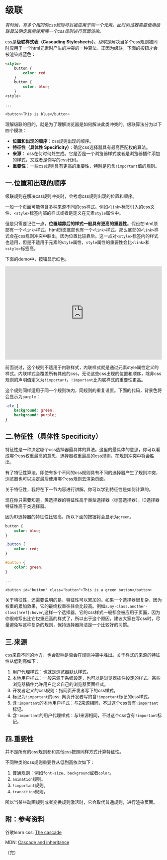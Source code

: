 # 级联

*有时候，有多个相同的css规则可以被应用于同一个元素。此时浏览器需要使用级联算法确定最后使用哪一个css规则进行页面渲染。*

css是**级联样式表（Cascading Stylesheets）**。*级联*是解决当多个css规则被同时应用于一个html元素时产生的冲突的一种算法。正因为级联，下面的按钮才会被渲染成蓝色：

```html
<style>
    button {
        color: red
    }
    button {
        color: blue;
    }
<style>

...

<button>This is blue</button>
```

理解级联的目的，就是为了理解浏览器是如何解决此类冲突的。级联算法分为以下四个模块：
- **位置和出现的顺序**：css规则出现的顺序。
- **特征性（具体性 Specificity）**：确定css选择器具有最高匹配权的算法。
- **来源**： css在何时何处生成。它是否是一个浏览器样式或者是浏览器插件添加的样式，又或者是你写的css代码。
- **重要性**：一些css规则具有更高的重要性，特别是包含`!important`值的规则。

## 一.位置和出现的顺序

级联规则在解决css规则冲突时，会考虑css规则出现的位置和顺序。

一般一个页面可能包含多种来源不同的css样式。例如`<link>`标签引入的css文件、`<style>`标签内部的样式或者是定义在元素`style`属性中。

但是只需要记住一点，**位置越靠后的样式一般具有更高的重要性**。假设在html顶部有一个`<link>`样式，html页面底部也有一个`<link>`样式，那么底部的`<link>`样式会在css规则冲突中胜出，因为位置比较靠后。这一点对`<style>`标签内的样式也适用，但是不适用于元素的`style`属性，`style`属性的重要性会比`<link>`和`<style>`标签高。

下面的demo中，按钮显示红色。
<iframe height="300" style="width: 100%;" scrolling="no" title="003 Box_Model 1" src="https://codepen.io/AhCola/embed/JjNpNJj?default-tab=html%2Cresult" frameborder="no" loading="lazy" allowtransparency="true" allowfullscreen="true">
  See the Pen <a href="https://codepen.io/AhCola/pen/JjNpNJj">
  003 Box_Model 1</a> by Pengfei Wang (<a href="https://codepen.io/AhCola">@AhCola</a>)
  on <a href="https://codepen.io">CodePen</a>.
</iframe>

前面说过，这个规则不适用于内联样式，内联样式就是通过元素style属性定义的样式。内联样式会覆盖所有其他的css，无论这些css出现的位置和顺序，除非css规则的声明值定义为`!important`，`!important`比内联样式的重要性更高。

这个规则同样适用于同一个规则块内，同规则的重复设置。下面的代码，背景色将会显示为`purple`：
```css
.ele {
    background: green;
    background: purple;
}
```

## 二.特征性（具体性 Specificity）

特征性是一种决定哪个css选择器最具体的算法。这里的最具体的意思，你可以看成哪个css权重最高的意思，选择器权重最高的css规则，在规则冲突中将会胜出。

有了特征性算法，即使有多个不同的css规则具有不同的选择器产生了规则冲突，浏览器也可以决定最后使用哪个css规则去渲染页面。

关于特征性，我将在下一节内容进行讲解。你可以学到特征性是如何计算的。

现在你只需要知道，类选择器的特征性高于类型选择器（标签选择器），ID选择器特征性高于类选择器。

因为ID选择器的特征性比较高，所以下面的按钮将会显示为`green`。
```css
button {
    color: blue;
}

.button {
    color: red;
}

#button {
    color: green;
}

...

<button id="button" class="button">This is a green button</button>
```

关于特征性，还需要说明的是，特征性可以累加的。如果一个选择器很复杂，因为权重的累加效果，它的最终权重往往会比较高。例如`a.my-class.another-class[href]:hover`,这样一个选择器，它的css样式一般都会被应用于页面，因为你很难写出比它权重还高的样式了，所以出于这个原因，建议大家在写css时，尽量避免写这种复杂的规则，保持选择器简洁是一个比较好的习惯。

## 三.来源

css来自不同的地方，也会影响是否会在规则冲突中胜出。关于样式的来源的特征性从低到高如下：

1. 用户代理样式：也就是浏览器默认样式。
2. 本地用户样式：一般来源于系统设定，也可以是浏览器插件设定的样式。某些浏览器插件允许用户定义自己的浏览器页面样式。
3. 开发者定义的css规则：指网页开发者写下的css样式。
4. 标记为`!important`的css: 网页开发者写的含`!important`标记的css样式。
5. 含`!important`的本地用户样式：与2来源相同，不过这个css含有`!important`标记。
6. 含`!important`的用户代理样式：与1来源相同，不过这个css含有`!important`标记。

## 四.重要性

并不是所有的css规则都和其他css按照同样方式计算特征性。

不同种类的css规则重要性从低到高依次如下：

1. 普通规则：例如`font-size`、`background`或者`color`。
2. `animation`规则。
3. `!important`规则。
4. `transition`规则。

所以当某些动画规则或者变换规则激活时，它会取代普通规则，进行渲染页面。


## 附：参考资料

谷歌learn css: [The cascade](https://web.dev/learn/css/the-cascade/)

MDN: [Cascade and inheritance](https://developer.mozilla.org/en-US/docs/Learn/CSS/Building_blocks/Cascade_and_inheritance)


（完）

